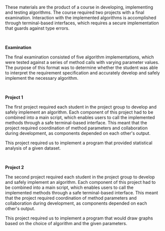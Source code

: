 These materials are the product of a course in developing, implementing and testing algorithms. The course required two projects with a final examination. Interaction with the implemented algorithms is accomplished through terminal-based interfaces, which requires a secure implementation that guards against type errors.

<br>

**Examination**

The final examination consisted of five algorithm implementations, which were tested against a series of method calls with varying parameter values. The purpose of this format was to determine whether the student was able to interpret the requirement specification and accurately develop and safely implement the necessary algorithm.

<br>

**Project 1**

The first project required each student in the project group to develop and safely implement an algorithm. Each component of this project had to be combined into a main script, which enables users to call the implemented methods through a safe terminal-based interface. This meant that the project required coordination of method parameters and collaboration during development, as components depended on each other's output.

This project required us to implement a program that provided statistical analysis of a given dataset.

<br>

**Project 2**

The second project required each student in the project group to develop and safely implement an algorithm. Each component of this project had to be combined into a main script, which enables users to call the implemented methods through a safe terminal-based interface. This meant that the project required coordination of method parameters and collaboration during development, as components depended on each other's output.

This project required us to implement a program that would draw graphs based on the choice of algorithm and the given parameters.
